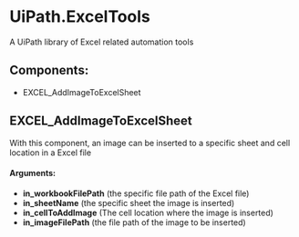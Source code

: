 # UiPath.ExcelTools
A UiPath library of Excel related automation tools

## Components:
* EXCEL_AddImageToExcelSheet

## EXCEL_AddImageToExcelSheet
With this component, an image can be inserted to a specific sheet and cell location in a Excel file

#### Arguments:
* <b>in_workbookFilePath</b> (the specific file path of the Excel file)
* <b>in_sheetName</b> (the specific sheet the image is inserted)
* <b>in_cellToAddImage</b> (The cell location where the image is inserted)
* <b>in_imageFilePath</b> (the file path of the image to be inserted)
